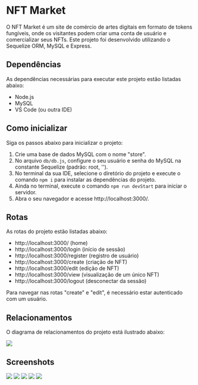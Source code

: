 
 
# NFT Market

O NFT Market é um site de comércio de artes digitais em formato de tokens fungíveis, onde os visitantes podem criar uma conta de usuário e comercializar seus NFTs. Este projeto foi desenvolvido utilizando o Sequelize ORM, MySQL e Express.

## Dependências

As dependências necessárias para executar este projeto estão listadas abaixo:

- Node.js
- MySQL
- VS Code (ou outra IDE)


## Como inicializar

Siga os passos abaixo para inicializar o projeto:

1. Crie uma base de dados MySQL com o nome "store".
2. No arquivo `db/db.js`, configure o seu usuário e senha do MySQL na constante Sequelize (padrão: root, '').
3. No terminal da sua IDE, selecione o diretório do projeto e execute o comando `npm i` para instalar as dependências do projeto.
4. Ainda no terminal, execute o comando `npm run devStart` para iniciar o servidor.
5. Abra o seu navegador e acesse http://localhost:3000/.

## Rotas

As rotas do projeto estão listadas abaixo:

- http://localhost:3000/ (home)
- http://localhost:3000/login (início de sessão)
- http://localhost:3000/register (registro de usuário)
- http://localhost:3000/create (criação de NFT)
- http://localhost:3000/edit (edição de NFT)
- http://localhost:3000/view (visualização de um único NFT)
- http://localhost:3000/logout (desconectar da sessão)

Para navegar nas rotas "create" e "edit", é necessário estar autenticado com um usuário.

## Relacionamentos

O diagrama de relacionamentos do projeto está ilustrado abaixo:

<img src="https://github.com/Wando2/nft-market/blob/10eeee4d549d169b1f44a15381d665310eb6e1dd/readme/Relacionamentos.png" />

 
 ## Screenshots
 <img src="https://github.com/Wando2/Market-nft/blob/e6f03c8dda8976c0807112de9352ed8921cb06f1/readme/home1.png"/>
 <img src="https://github.com/Wando2/Market-nft/blob/e6f03c8dda8976c0807112de9352ed8921cb06f1/readme/home2.png" />
 <img src="https://github.com/Wando2/Market-nft/blob/597482922e6541fafffc069acadc8c96e64a0f92/readme/dashboard.png" />
 <img src="https://github.com/Wando2/Market-nft/blob/e6f03c8dda8976c0807112de9352ed8921cb06f1/readme/publicar.png" />
 <img src="https://github.com/Wando2/Market-nft/blob/main/readme/Arquitetura.png" />
 
 
 









